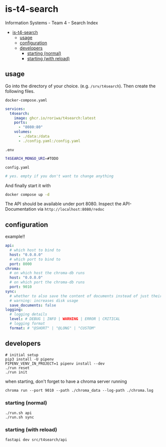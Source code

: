 # is-t4-search
Information Systems - Team 4 - Search Index

<!-- TOC -->
* [is-t4-search](#is-t4-search)
  * [usage](#usage)
  * [configuration](#configuration)
  * [developers](#developers)
    * [starting (normal)](#starting-normal)
    * [starting (with reload)](#starting-with-reload)
<!-- TOC -->

## usage

Go into the directory of your choice. (e.g. `/srv/t4search`).
Then create the following files.

`docker-compose.yaml`
```yaml
services:
  t4search:
    image: ghcr.io/roriwa/t4search:latest
    ports:
      - "8080:80"
    volumes:
      - ./data:/data
      - ./config.yaml:/config.yaml
```

`.env`
```bash
T4SEARCH_MONGO_URI=#TODO
```

`config.yaml`
```yaml
# yes. empty if you don't want to change anything
```

And finally start it with
```bash
docker compose up -d
```

The API should be available under port 8080.
Inspect the API-Documentation via `http://localhost:8080/redoc`

## configuration

example!!

```yaml
api:
  # which host to bind to
  host: "0.0.0.0"
  # which port to bind to
  port: 8000
chroma:
  # on which host the chroma-db runs
  host: "0.0.0.0"
  # on which port the chroma-db runs
  port: 9010
sync:
  # whether to also save the content of documents instead of just their embeddings
  # warning: increases disk usage
  save_documents: false
logging:
  # logging details
  level: # DEBUG | INFO | WARNING | ERROR | CRITICAL
  # logging format
  format: # "@SHORT" | "@LONG" | "CUSTOM"
```

## developers

```shell
# initial setup
pip3 install -U pipenv
PIPENV_VENV_IN_PROJECT=1 pipenv install --dev
./run reset
./run init
```

when starting, don't forget to have a chroma server running

```shell
chroma run --port 9010 --path ./chroma_data --log-path ./chroma.log
```

### starting (normal)

```shell
./run.sh api
./run.sh sync
```

### starting (with reload)

```shell
fastapi dev src/t4search/api
```
